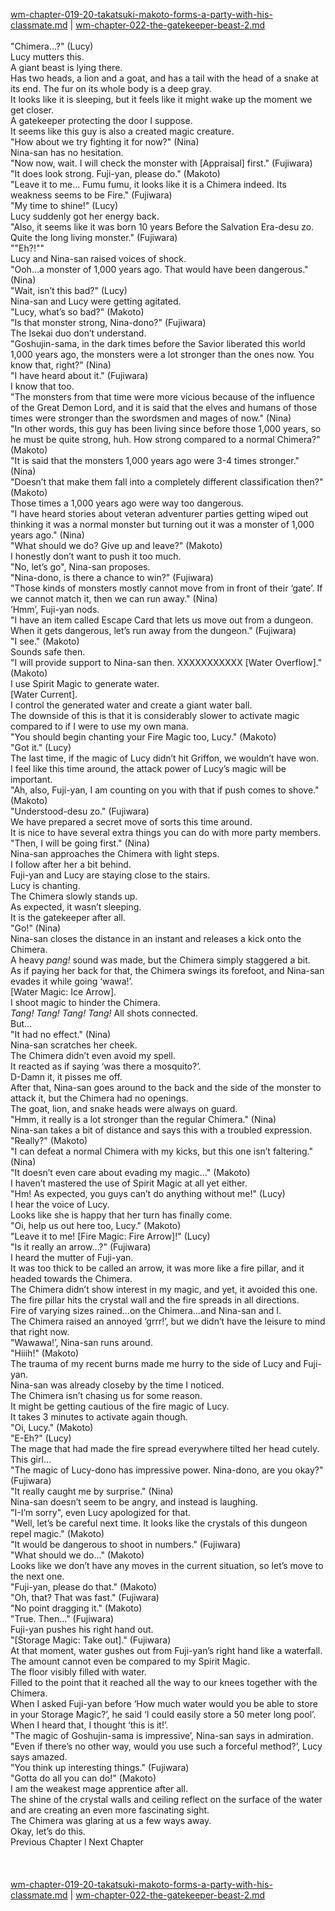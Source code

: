 [wm-chapter-019-20-takatsuki-makoto-forms-a-party-with-his-classmate.md](./wm-chapter-019-20-takatsuki-makoto-forms-a-party-with-his-classmate.md) | [wm-chapter-022-the-gatekeeper-beast-2.md](./wm-chapter-022-the-gatekeeper-beast-2.md) <br/>
<br/>
"Chimera…?" (Lucy)<br/>
Lucy mutters this. <br/>
A giant beast is lying there.<br/>
Has two heads, a lion and a goat, and has a tail with the head of a snake at its end. The fur on its whole body is a deep gray. <br/>
It looks like it is sleeping, but it feels like it might wake up the moment we get closer.<br/>
A gatekeeper protecting the door I suppose.<br/>
It seems like this guy is also a created magic creature.  <br/>
"How about we try fighting it for now?" (Nina)<br/>
Nina-san has no hesitation.<br/>
"Now now, wait. I will check the monster with [Appraisal] first." (Fujiwara)<br/>
"It does look strong. Fuji-yan, please do." (Makoto)<br/>
"Leave it to me… Fumu fumu, it looks like it is a Chimera indeed. Its weakness seems to be Fire." (Fujiwara)<br/>
"My time to shine!" (Lucy)<br/>
Lucy suddenly got her energy back.<br/>
"Also, it seems like it was born 10 years Before the Salvation Era-desu zo. Quite the long living monster." (Fujiwara)<br/>
""Eh?!"" <br/>
Lucy and Nina-san raised voices of shock.<br/>
"Ooh…a monster of 1,000 years ago. That would have been dangerous." (Nina)<br/>
"Wait, isn’t this bad?" (Lucy)<br/>
Nina-san and Lucy were getting agitated.<br/>
"Lucy, what’s so bad?" (Makoto)<br/>
"Is that monster strong, Nina-dono?" (Fujiwara)<br/>
The Isekai duo don’t understand.<br/>
"Goshujin-sama, in the dark times before the Savior liberated this world 1,000 years ago, the monsters were a lot stronger than the ones now. You know that, right?" (Nina)<br/>
"I have heard about it." (Fujiwara)<br/>
I know that too.<br/>
"The monsters from that time were more vicious because of the influence of the Great Demon Lord, and it is said that the elves and humans of those times were stronger than the swordsmen and mages of now." (Nina)<br/>
"In other words, this guy has been living since before those 1,000 years, so he must be quite strong, huh. How strong compared to a normal Chimera?" (Makoto)<br/>
"It is said that the monsters 1,000 years ago were 3-4 times stronger." (Nina)<br/>
"Doesn’t that make them fall into a completely different classification then?" (Makoto)<br/>
Those times a 1,000 years ago were way too dangerous.<br/>
"I have heard stories about veteran adventurer parties getting wiped out thinking it was a normal monster but turning out it was a monster of 1,000 years ago." (Nina)<br/>
"What should we do? Give up and leave?" (Makoto)<br/>
I honestly don’t want to push it too much.<br/>
"No, let’s go", Nina-san proposes.<br/>
"Nina-dono, is there a chance to win?" (Fujiwara)<br/>
"Those kinds of monsters mostly cannot move from in front of their ‘gate’. If we cannot match it, then we can run away." (Nina)<br/>
‘Hmm’, Fuji-yan nods.<br/>
"I have an item called Escape Card that lets us move out from a dungeon. When it gets dangerous, let’s run away from the dungeon." (Fujiwara)<br/>
"I see." (Makoto)<br/>
Sounds safe then.<br/>
"I will provide support to Nina-san then. XXXXXXXXXXX [Water Overflow]." (Makoto)<br/>
I use Spirit Magic to generate water.<br/>
[Water Current].<br/>
I control the generated water and create a giant water ball.<br/>
The downside of this is that it is considerably slower to activate magic compared to if I were to use my own mana.<br/>
"You should begin chanting your Fire Magic too, Lucy." (Makoto)<br/>
"Got it." (Lucy)<br/>
The last time, if the magic of Lucy didn’t hit Griffon, we wouldn’t have won.<br/>
I feel like this time around, the attack power of Lucy’s magic will be important.<br/>
"Ah, also, Fuji-yan, I am counting on you with that if push comes to shove." (Makoto)<br/>
"Understood-desu zo." (Fujiwara)<br/>
We have prepared a secret move of sorts this time around.<br/>
It is nice to have several extra things you can do with more party members.<br/>
"Then, I will be going first." (Nina)<br/>
Nina-san approaches the Chimera with light steps.<br/>
I follow after her a bit behind.<br/>
Fuji-yan and Lucy are staying close to the stairs.<br/>
Lucy is chanting.<br/>
The Chimera slowly stands up. <br/>
As expected, it wasn’t sleeping.<br/>
It is the gatekeeper after all.<br/>
"Go!" (Nina)<br/>
Nina-san closes the distance in an instant and releases a kick onto the Chimera.<br/>
A heavy *pang!* sound was made, but the Chimera simply staggered a bit.<br/>
As if paying her back for that, the Chimera swings its forefoot, and Nina-san evades it while going ‘wawa!’.<br/>
[Water Magic: Ice Arrow].<br/>
I shoot magic to hinder the Chimera.<br/>
*Tang! Tang! Tang! Tang!* All shots connected.<br/>
But…<br/>
"It had no effect." (Nina)<br/>
Nina-san scratches her cheek.<br/>
The Chimera didn’t even avoid my spell.<br/>
It reacted as if saying ‘was there a mosquito?’.<br/>
D-Damn it, it pisses me off.<br/>
After that, Nina-san goes around to the back and the side of the monster to attack it, but the Chimera had no openings.<br/>
The goat, lion, and snake heads were always on guard.<br/>
"Hmm, it really is a lot stronger than the regular Chimera." (Nina)<br/>
Nina-san takes a bit of distance and says this with a troubled expression.<br/>
"Really?" (Makoto)<br/>
"I can defeat a normal Chimera with my kicks, but this one isn’t faltering." (Nina)<br/>
"It doesn’t even care about evading my magic…" (Makoto)<br/>
I haven’t mastered the use of Spirit Magic at all yet either.<br/>
"Hm! As expected, you guys can’t do anything without me!" (Lucy)<br/>
I hear the voice of Lucy.<br/>
Looks like she is happy that her turn has finally come.<br/>
"Oi, help us out here too, Lucy." (Makoto)<br/>
"Leave it to me! [Fire Magic: Fire Arrow]!" (Lucy)<br/>
"Is it really an arrow…?" (Fujiwara)<br/>
I heard the mutter of Fuji-yan.<br/>
It was too thick to be called an arrow, it was more like a fire pillar, and it headed towards the Chimera.<br/>
The Chimera didn’t show interest in my magic, and yet, it avoided this one.<br/>
The fire pillar hits the crystal wall and the fire spreads in all directions.<br/>
Fire of varying sizes rained…on the Chimera…and Nina-san and I.<br/>
The Chimera raised an annoyed ‘grrr!’, but we didn’t have the leisure to mind that right now.<br/>
"Wawawa!’, Nina-san runs around.<br/>
"Hiiih!" (Makoto)<br/>
The trauma of my recent burns made me hurry to the side of Lucy and Fuji-yan.<br/>
Nina-san was already closeby by the time I noticed.<br/>
The Chimera isn’t chasing us for some reason.<br/>
It might be getting cautious of the fire magic of Lucy.<br/>
It takes 3 minutes to activate again though.<br/>
"Oi, Lucy." (Makoto)<br/>
"E-Eh?" (Lucy)<br/>
The mage that had made the fire spread everywhere tilted her head cutely.<br/>
This girl…<br/>
"The magic of Lucy-dono has impressive power. Nina-dono, are you okay?" (Fujiwara)<br/>
"It really caught me by surprise." (Nina)<br/>
Nina-san doesn’t seem to be angry, and instead is laughing.<br/>
"I-I’m sorry", even Lucy apologized for that.<br/>
"Well, let’s be careful next time. It looks like the crystals of this dungeon repel magic." (Makoto)<br/>
"It would be dangerous to shoot in numbers." (Fujiwara)<br/>
"What should we do…" (Makoto)<br/>
Looks like we don’t have any moves in the current situation, so let’s move to the next one.<br/>
"Fuji-yan, please do that." (Makoto)<br/>
"Oh, that? That was fast." (Fujiwara)<br/>
"No point dragging it." (Makoto)<br/>
"True. Then…" (Fujiwara)<br/>
Fuji-yan pushes his right hand out.<br/>
"[Storage Magic: Take out]." (Fujiwara)<br/>
At that moment, water gushes out from Fuji-yan’s right hand like a waterfall.<br/>
The amount cannot even be compared to my Spirit Magic.<br/>
The floor visibly filled with water.<br/>
Filled to the point that it reached all the way to our knees together with the Chimera.<br/>
When I asked Fuji-yan before ‘How much water would you be able to store in your Storage Magic?’, he said ‘I could easily store a 50 meter long pool’.<br/>
When I heard that, I thought ‘this is it!’.<br/>
"The magic of Goshujin-sama is impressive’, Nina-san says in admiration.<br/>
"Even if there’s no other way, would you use such a forceful method?’, Lucy says amazed.<br/>
"You think up interesting things." (Fujiwara)<br/>
"Gotta do all you can do!" (Makoto)<br/>
I am the weakest mage apprentice after all. <br/>
The shine of the crystal walls and ceiling reflect on the surface of the water and are creating an even more fascinating sight.<br/>
The Chimera was glaring at us a few ways away.<br/>
Okay, let’s do this.<br/>
Previous Chapter l Next Chapter<br/>
<br/>
<br/> <br/>
[wm-chapter-019-20-takatsuki-makoto-forms-a-party-with-his-classmate.md](./wm-chapter-019-20-takatsuki-makoto-forms-a-party-with-his-classmate.md) | [wm-chapter-022-the-gatekeeper-beast-2.md](./wm-chapter-022-the-gatekeeper-beast-2.md) <br/>
